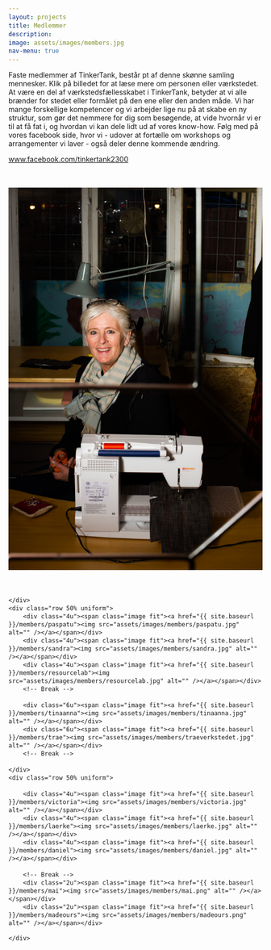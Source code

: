 ```yaml
---
layout: projects
title: Medlemmer
description:
image: assets/images/members.jpg
nav-menu: true
---
```


Faste medlemmer af TinkerTank, består pt af denne skønne samling mennesker. Klik på billedet for at læse mere om personen eller værkstedet.
At være en del af værkstedsfællesskabet i TinkerTank, betyder at vi alle brænder for stedet eller formålet på den ene eller den anden måde. Vi har mange forskellige kompetencer og vi arbejder lige nu på at skabe en ny struktur, som gør det nemmere for dig som besøgende, at vide hvornår vi er til at få fat i, og hvordan vi kan dele lidt ud af vores know-how. Følg med på vores facebook side, hvor vi - udover at fortælle om workshops og arrangementer vi laver - også deler denne kommende ændring.

<a href="http://www.facebook.com/tinkertank2300">www.facebook.com/tinkertank2300</a>

<!-- Guldminen består af en række Guldgraverprojekter. Alle arbejder på, at finde måder hvorpå vi kan genbruge så meget som muligt af det, der bliver afleveret på Vasbygade Genbrugscenter. Nogle Guldgravere arbejder med træ, andre med tøj, billerammer, værktøj osv. Herunder finder du en liste over de projekter, der er i TinkerTank. -->



<!-- {% for member in site.members %}
  <h2>{{ member.name }} - {{ member.contact }}</h2>
  <p>{{ member.content | markdownify }}</p>
{% endfor %} -->

<div class="box alt">
	<div class="row 50% uniform">
		<div class="4u"><span class="image fit"><a href="{{ site.baseurl }}/members/frida"><img src="assets/images/members/frida.jpg" alt="" /></a></span></div>
		<div class="4u"><span class="image fit"><a href="{{ site.baseurl }}/members/hassan"><img src="assets/images/members/hassan.jpg" alt="" /></a></span></div>
		<div class="4u"><span class="image fit"><a href="{{ site.baseurl }}/members/ollis"><img src="assets/images/members/ollis.jpg" alt="" /></a></span></div>
		<!-- Break -->
		<div class="6u"><span class="image fit"><a href="{{ site.baseurl }}/members/maiken"><img src="assets/images/members/maiken.jpg" alt="" /></a></span></div>
		<div class="6u"><span class="image fit"><a href="{{ site.baseurl }}/members/maria"><img src="assets/images/members/maria.jpg" alt="" /></a></span></div>
		<!-- Break -->

	</div>
	<div class="row 50% uniform">
		<div class="4u"><span class="image fit"><a href="{{ site.baseurl }}/members/paspatu"><img src="assets/images/members/paspatu.jpg" alt="" /></a></span></div>
		<div class="4u"><span class="image fit"><a href="{{ site.baseurl }}/members/sandra"><img src="assets/images/members/sandra.jpg" alt="" /></a></span></div>
		<div class="4u"><span class="image fit"><a href="{{ site.baseurl }}/members/resourcelab"><img src="assets/images/members/resourcelab.jpg" alt="" /></a></span></div>
		<!-- Break -->

		<div class="6u"><span class="image fit"><a href="{{ site.baseurl }}/members/tinaanna"><img src="assets/images/members/tinaanna.jpg" alt="" /></a></span></div>
		<div class="6u"><span class="image fit"><a href="{{ site.baseurl }}/members/trae"><img src="assets/images/members/traeverkstedet.jpg" alt="" /></a></span></div>
		<!-- Break -->

	</div>
	<div class="row 50% uniform">

		<div class="4u"><span class="image fit"><a href="{{ site.baseurl }}/members/victoria"><img src="assets/images/members/victoria.jpg" alt="" /></a></span></div>
		<div class="4u"><span class="image fit"><a href="{{ site.baseurl }}/members/laerke"><img src="assets/images/members/laerke.jpg" alt="" /></a></span></div>
		<div class="4u"><span class="image fit"><a href="{{ site.baseurl }}/members/daniel"><img src="assets/images/members/daniel.jpg" alt="" /></a></span></div>

		<!-- Break -->
		<div class="2u"><span class="image fit"><a href="{{ site.baseurl }}/members/mai"><img src="assets/images/members/mai.png" alt="" /></a></span></div>
		<div class="2u"><span class="image fit"><a href="{{ site.baseurl }}/members/madeours"><img src="assets/images/members/madeours.png" alt="" /></a></span></div>
<!-- 		<div class="2u"><span class="image fit"><a href="https://www.resourcelab.dk"><img src="assets/images/resourcelab.png" alt="" /></a></span></div>
		<div class="2u"><span class="image fit"><img src="assets/images/debris.png" alt="" /></span></div>
		<div class="2u"><span class="image fit"><img src="assets/images/albanowik.jpg" alt="" /></span></div>
		<div class="2u"><span class="image fit"><img src="assets/images/pic08.jpg" alt="" /></span></div>
		<div class="2u"><span class="image fit"><img src="assets/images/pic09.jpg" alt="" /></span></div>
		<div class="2u$"><span class="image fit"><img src="assets/images/materialcentralle.jpg" alt="" /></span></div> -->

	</div>
</div>
